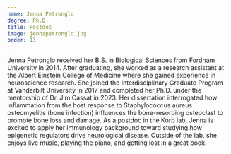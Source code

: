 ```yaml
---
name: Jenna Petronglo
degree: Ph.D.
title: Postdoc
image: jennapetronglo.jpg
order: 13
---
```

Jenna Petronglo received her B.S. in Biological Sciences from Fordham University in 2014. After graduating, she worked as a research assistant at the Albert Einstein College of Medicine where she gained experience in neuroscience research. She joined the Interdisciplinary Graduate Program at Vanderbilt University in 2017 and completed her Ph.D. under the mentorship of Dr. Jim Cassat in 2023. Her dissertation interrogated how inflammation from the host response to Staphylococcus aureus osteomyelitis (bone infection) influences the bone-resorbing osteoclast to promote bone loss and damage. As a postdoc in the Korb lab, Jenna is excited to apply her immunology background toward studying how epigenetic regulators drive neurological disease. Outside of the lab, she enjoys live music, playing the piano, and getting lost in a great book.